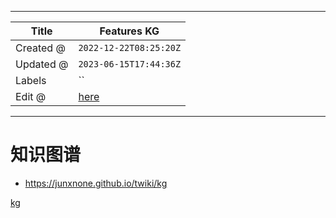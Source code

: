 -----

| Title     | Features KG                                         |
| --------- | --------------------------------------------------- |
| Created @ | `2022-12-22T08:25:20Z`                              |
| Updated @ | `2023-06-15T17:44:36Z`                              |
| Labels    | \`\`                                                |
| Edit @    | [here](https://github.com/junxnone/twiki/issues/35) |

-----

# 知识图谱

  - <https://junxnone.github.io/twiki/kg>

[kg](https://junxnone.github.io/twiki/kg ":include :type=iframe width=100% height=800px")

